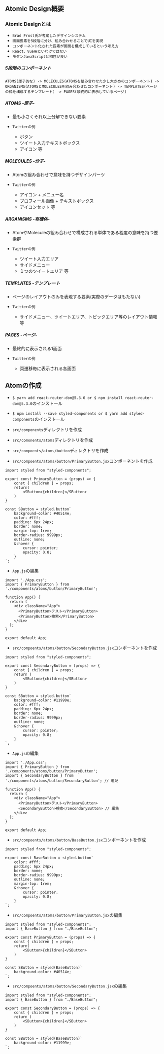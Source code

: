 ## Atomic Design概要

### Atomic Designとは

+ `Brad Frost氏が考案したデザインシステム`<br>
+ `画面要素を5段階に分け、組み合わせることでUIを実現`<br>
+ `コンポーネント化された要素が画面を構成しているという考え方`<br>
+ `React、Vue用といわけではない`<br>
+ `モダンJavaScriptと相性が良い`<br>

<h5>5段階のコンポーネント</h5>

```
ATOMS(原子的な) -> MOLECULES(ATOMSを組み合わせた少し大きめのコンポーネント) -> ORGANISMS(ATOMSとMOLECULESを組み合わせたコンポーネント) -> TEMPLATES(ページの枠を構成するテンプレート) -> PAGES(最終的に表示しているページ)
```

<h5>ATOMS -原子-</h5>

+ 最も小さくそれ以上分解できない要素<br>

+ `Twitterの例`<br>
  + ボタン<br>
  + ツイート入力テキストボックス<br>
  + アイコン 等<br>

<h5>MOLECULES -分子-</h5>

+ Atomの組み合わせで意味を持つデザインパーツ<br>

+ `Twitterの例`<br>
  + アイコン + メニュー名<br>
  + プロフィール画像 + テキストボックス<br>
  + アイコンセット 等<br>

<h5>ARGANISMS -有機体-</h5>

+ AtomやMoleculeの組み合わせで構成される単体である程度の意味を持つ要素群<br>

+ `Twitterの例`<br>
  + ツイート入力エリア<br>
  + サイドメニュー<br>
  + １つのツイートエリア 等<br>

<h5>TEMPLATES -テンプレート</h5>

+ ページのレイアウトのみを表現する要素(実際のデータはもたない)<br>

+ `Twitterの例`<br>
  + サイドメニュー、ツイートエリア、トピックエリア等のレイアウト情報 等<br>

<h5>PAGES -ページ-</h5>

+ 最終的に表示される1画面<br>

+ `Twitterの例`<br>
  + 頁遷移毎に表示される各画面<br>

## Atomの作成

+ `$ yarn add react-router-dom@5.3.0 or $ npm install react-router-dom@5.3.0`のインストール<br>

+ `$ npm install --save styled-components or $ yarn add styled-components`のインストール<br>

+ `src/components`ディレクトリを作成<br>

+ `src/comonents/atoms`ディレクトリを作成<br>

+ `src/compoents/atoms/button`ディレクトリを作成<br>

+ `src/compoents/atoms/button/PrimaryButton.jsx`コンポーネントを作成<br>

```
import styled from "styled-components";

export const PrimaryButton = (props) => {
    const { children } = props;
    return(
        <SButton>{children}</SButton>
    )
}

const SButton = styled.button`
    background-color: #40514e;
    color: #fff;
    padding: 6px 24px;
    border: none;
    margin-top: 1rem;
    border-radius: 9999px;
    outline: none;
    &:hover {
        cursor: pointer;
        opacity: 0.8;
    }
`;
```

+ `App.js`の編集<br>

```
import './App.css';
import { PrimaryButton } from './components/atoms/button/PrimaryButton';

function App() {
  return (
    <div className="App">
      <PrimaryButton>テスト</PrimaryButton>
      <PrimaryButton>検索</PrimaryButton>
    </div>
  );
}

export default App;
```

+ `src/compoents/atoms/button/SecondaryButton.jsx`コンポーネントを作成<br>

```
import styled from "styled-components";

export const SecondaryButton = (props) => {
    const { children } = props;
    return (
        <SButton>{children}</SButton>
    )
}

const SButton = styled.button`
    background-color: #11999e;
    color: #fff;
    padding: 6px 24px;
    border: none;
    border-radius: 9999px;
    outline: none;
    &:hover {
        cursor: pointer;
        opacity: 0.8;
    }
`;
```

+ `App.js`の編集<br>

```
import './App.css';
import { PrimaryButton } from './components/atoms/button/PrimaryButton';
import { SecondaryButton } from './components/atoms/button/SecondaryButton'; // 追記

function App() {
  return (
    <div className="App">
      <PrimaryButton>テスト</PrimaryButton>
      <SecondaryButton>検索</SecondaryButton> // 編集
    </div>
  );
}

export default App;
```

+ `src/compoents/atoms/button/BaseButton.jsx`コンポーネントを作成<br>

```
import styled from "styled-components";

export const BaseButton = styled.button`
    color: #fff;
    padding: 6px 24px;
    border: none;
    border-radius: 9999px;
    outline: none;
    margin-top: 1rem;
    &:hover {
        cursor: pointer;
        opacity: 0.8;
    }
`;
```

+ `src/compoents/atoms/button/PrimaryButton.jsx`の編集<br>

```
import styled from "styled-components";
import { BaseButton } from "./BaseButton";

export const PrimaryButton = (props) => {
    const { children } = props;
    return(
        <SButton>{children}</SButton>
    )
}

const SButton = styled(BaseButton)`
    background-color: #40514e;
`;
```

+ `src/compoents/atoms/button/SecondaryButton.jsx`の編集<br>

```
import styled from "styled-components";
import { BaseButton } from "./BaseButton";

export const SecondaryButton = (props) => {
    const { children } = props;
    return (
        <SButton>{children}</SButton>
    )
}

const SButton = styled(BaseButton)`
    background-color: #11999e;
`;
```
